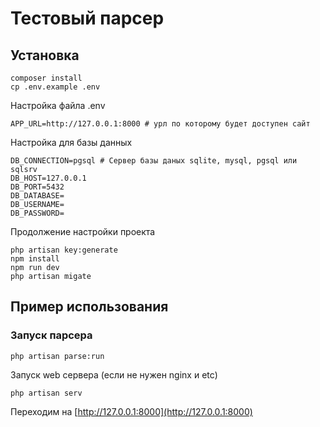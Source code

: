 Тестовый парсер
=====================

Установка
------------

```shell script
composer install
cp .env.example .env
```

Настройка файла .env

    APP_URL=http://127.0.0.1:8000 # урл по которому будет доступен сайт

Настройка для базы данных

    DB_CONNECTION=pgsql # Сервер базы даных sqlite, mysql, pgsql или sqlsrv
    DB_HOST=127.0.0.1 
    DB_PORT=5432
    DB_DATABASE=
    DB_USERNAME=
    DB_PASSWORD=


Продолжение настройки проекта
```shell script
php artisan key:generate
npm install
npm run dev
php artisan migate
```

Пример использования
------------

### Запуск парсера

```shell script
php artisan parse:run
```

Запуск web сервера (если не нужен nginx и etc)

```shell script
php artisan serv
```

Переходим на [http://127.0.0.1:8000](http://127.0.0.1:8000)
